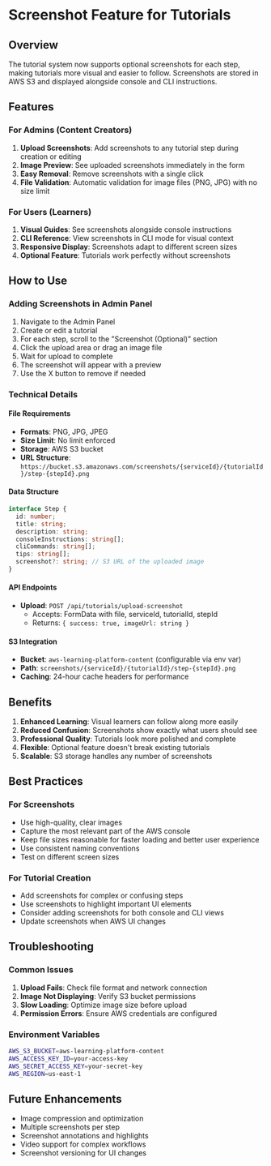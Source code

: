 # Screenshot Feature for Tutorials

## Overview

The tutorial system now supports optional screenshots for each step, making tutorials more visual and easier to follow. Screenshots are stored in AWS S3 and displayed alongside console and CLI instructions.

## Features

### For Admins (Content Creators)

1. **Upload Screenshots**: Add screenshots to any tutorial step during creation or editing
2. **Image Preview**: See uploaded screenshots immediately in the form
3. **Easy Removal**: Remove screenshots with a single click
4. **File Validation**: Automatic validation for image files (PNG, JPG) with no size limit

### For Users (Learners)

1. **Visual Guides**: See screenshots alongside console instructions
2. **CLI Reference**: View screenshots in CLI mode for visual context
3. **Responsive Display**: Screenshots adapt to different screen sizes
4. **Optional Feature**: Tutorials work perfectly without screenshots

## How to Use

### Adding Screenshots in Admin Panel

1. Navigate to the Admin Panel
2. Create or edit a tutorial
3. For each step, scroll to the "Screenshot (Optional)" section
4. Click the upload area or drag an image file
5. Wait for upload to complete
6. The screenshot will appear with a preview
7. Use the X button to remove if needed

### Technical Details

#### File Requirements
- **Formats**: PNG, JPG, JPEG
- **Size Limit**: No limit enforced
- **Storage**: AWS S3 bucket
- **URL Structure**: `https://bucket.s3.amazonaws.com/screenshots/{serviceId}/{tutorialId}/step-{stepId}.png`

#### Data Structure
```typescript
interface Step {
  id: number;
  title: string;
  description: string;
  consoleInstructions: string[];
  cliCommands: string[];
  tips: string[];
  screenshot?: string; // S3 URL of the uploaded image
}
```

#### API Endpoints
- **Upload**: `POST /api/tutorials/upload-screenshot`
  - Accepts: FormData with file, serviceId, tutorialId, stepId
  - Returns: `{ success: true, imageUrl: string }`

#### S3 Integration
- **Bucket**: `aws-learning-platform-content` (configurable via env var)
- **Path**: `screenshots/{serviceId}/{tutorialId}/step-{stepId}.png`
- **Caching**: 24-hour cache headers for performance

## Benefits

1. **Enhanced Learning**: Visual learners can follow along more easily
2. **Reduced Confusion**: Screenshots show exactly what users should see
3. **Professional Quality**: Tutorials look more polished and complete
4. **Flexible**: Optional feature doesn't break existing tutorials
5. **Scalable**: S3 storage handles any number of screenshots

## Best Practices

### For Screenshots
- Use high-quality, clear images
- Capture the most relevant part of the AWS console
- Keep file sizes reasonable for faster loading and better user experience
- Use consistent naming conventions
- Test on different screen sizes

### For Tutorial Creation
- Add screenshots for complex or confusing steps
- Use screenshots to highlight important UI elements
- Consider adding screenshots for both console and CLI views
- Update screenshots when AWS UI changes

## Troubleshooting

### Common Issues
1. **Upload Fails**: Check file format and network connection
2. **Image Not Displaying**: Verify S3 bucket permissions
3. **Slow Loading**: Optimize image size before upload
4. **Permission Errors**: Ensure AWS credentials are configured

### Environment Variables
```bash
AWS_S3_BUCKET=aws-learning-platform-content
AWS_ACCESS_KEY_ID=your-access-key
AWS_SECRET_ACCESS_KEY=your-secret-key
AWS_REGION=us-east-1
```

## Future Enhancements

- Image compression and optimization
- Multiple screenshots per step
- Screenshot annotations and highlights
- Video support for complex workflows
- Screenshot versioning for UI changes
